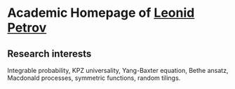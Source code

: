 # Academic Homepage of [Leonid Petrov](http://lpetrov.cc)

## Research interests


Integrable probability, KPZ universality, Yang-Baxter equation, Bethe ansatz, Macdonald processes, symmetric functions, random tilings.
